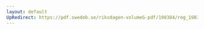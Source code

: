 ```yaml
---
layout: default
UpRedirect: https://pdf.swedeb.se/riksdagen-volumeG-pdf/198384/reg_198384__reg_02/reg_198384__reg_02_0024.pdf
---
```

